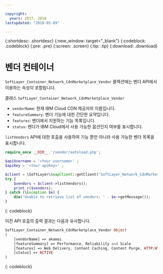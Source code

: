 ```yaml
---

copyright:
  years: 2017, 2018
lastupdated: "2018-05-09"

---
```


{:shortdesc: .shortdesc}
{:new_window: target="_blank"}
{:codeblock: .codeblock}
{:pre: .pre}
{:screen: .screen}
{:tip: .tip}
{:download: .download}

# 벤더 컨테이너
`SoftLayer_Container_Network_CdnMarketplace_Vendor` 콜렉션에는 벤더 API에서 이용하는 속성이 포함됩니다.


클래스 `SoftLayer_Container_Network_CdnMarketplace_Vendor`  
* `vendorName`: 현재 IBM Cloud CDN 제공자의 이름입니다.  
* `featureSummary`: 벤더 기능에 대한 간단한 요약입니다.  
* `features`: 벤더에서 지원하는 기능 목록입니다.  
* `status`: 벤더가 IBM Cloud에서 사용 가능한 옵션인지 여부를 표시합니다.


`listVendors` API에 대한 호출을 사용하여 기능 뿐만 아니라 사용 가능한 벤더 목록을 표시합니다.

```php
require_once __DIR__.'/vendor/autoload.php';

$apiUsername = '<Your username>' ;
$apiKey = '<Your apiKey>' ;

$client = \SoftLayer\SoapClient::getClient('SoftLayer_Network_CdnMarketplace_Vendor', null, $apiUsername, $apiKey);
try {
    $vendors = $client->listVendors();
    print_r($vendors);
} catch (\Exception $e) {
    die('Unable to retrieve list of vendors: ' . $e->getMessage());
}
```
{: codeblock}

이전 API 호출의 출력 결과는 다음과 유사합니다.

```php
SoftLayer_Container_Network_CdnMarketplace_Vendor Object
(
    [vendorName] => akamai
    [featureSummary] => Performance, Reliability and Scale
    [features] => Web Delivery, Content Caching, Content Purge, HTTP/HTTPS Support
    [status] => ACTIVE
)
```
{: codeblock}

